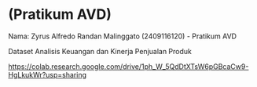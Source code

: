 # (Pratikum AVD)
Nama: Zyrus Alfredo Randan Malinggato (2409116120) - Pratikum AVD

Dataset Analisis Keuangan dan Kinerja Penjualan Produk 

https://colab.research.google.com/drive/1ph_W_5QdDtXTsW6pGBcaCw9-HgLkukWr?usp=sharing
